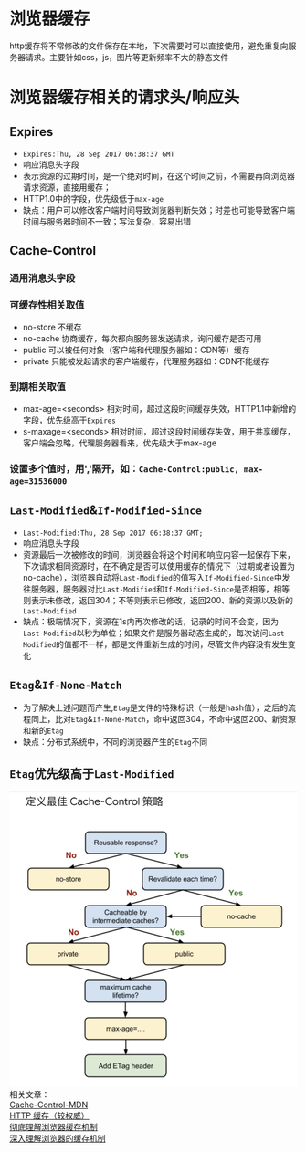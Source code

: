 # 浏览器缓存
http缓存将不常修改的文件保存在本地，下次需要时可以直接使用，避免重复向服务器请求。主要针如css，js，图片等更新频率不大的静态文件
# 浏览器缓存相关的请求头/响应头
##  Expires
* `Expires:Thu, 28 Sep 2017 06:38:37 GMT`
* 响应消息头字段 
* 表示资源的过期时间，是一个绝对时间，在这个时间之前，不需要再向浏览器请求资源，直接用缓存；
* HTTP1.0中的字段，优先级低于`max-age`
* 缺点：用户可以修改客户端时间导致浏览器判断失效；时差也可能导致客户端时间与服务器时间不一致；写法复杂，容易出错
## Cache-Control
### 通用消息头字段
### 可缓存性相关取值
* no-store 不缓存
* no-cache 协商缓存，每次都向服务器发送请求，询问缓存是否可用
* public 可以被任何对象（客户端和代理服务器如：CDN等）缓存
* private 只能被发起请求的客户端缓存，代理服务器如：CDN不能缓存
### 到期相关取值
* max-age=\<seconds>  相对时间，超过这段时间缓存失效，HTTP1.1中新增的字段，优先级高于`Expires`
* s-maxage=\<seconds>  相对时间，超过这段时间缓存失效，用于共享缓存，客户端会忽略，代理服务器看来，优先级大于max-age
### 设置多个值时，用','隔开，如：`Cache-Control:public, max-age=31536000`
## `Last-Modified`&`If-Modified-Since`
* `Last-Modified:Thu, 28 Sep 2017 06:38:37 GMT;`
* 响应消息头字段
* 资源最后一次被修改的时间，浏览器会将这个时间和响应内容一起保存下来，下次请求相同资源时，在不确定是否可以使用缓存的情况下（过期或者设置为no-cache），浏览器自动将`Last-Modified`的值写入`If-Modified-Since`中发往服务器，服务器对比`Last-Modified`和`If-Modified-Since`是否相等，相等则表示未修改，返回304；不等则表示已修改，返回200、新的资源以及新的`Last-Modified`
* 缺点：极端情况下，资源在1s内再次修改的话，记录的时间不会变，因为`Last-Modified`以秒为单位；如果文件是服务器动态生成的，每次访问`Last-Modified`的值都不一样，都是文件重新生成的时间，尽管文件内容没有发生变化
## `Etag`&`If-None-Match`
* 为了解决上述问题而产生,`Etag`是文件的特殊标识（一般是hash值），之后的流程同上，比对`Etag`&`If-None-Match`，命中返回304，不命中返回200、新资源和新的`Etag`
* 缺点：分布式系统中，不同的浏览器产生的`Etag`不同
## `Etag`优先级高于`Last-Modified`
![定义最佳 Cache-Control 策略](./img/HTTP缓存.png)
相关文章：  
[Cache-Control-MDN](https://developer.mozilla.org/zh-CN/docs/Web/HTTP/Headers/Cache-Control)   
[HTTP 缓存（较权威）](https://developers.google.com/web/fundamentals/performance/optimizing-content-efficiency/http-caching?hl=zh-cn)   
[彻底理解浏览器缓存机制](https://www.cnblogs.com/shixiaomiao1122/p/7591556.html)   
[深入理解浏览器的缓存机制](https://www.jianshu.com/p/54cc04190252)
